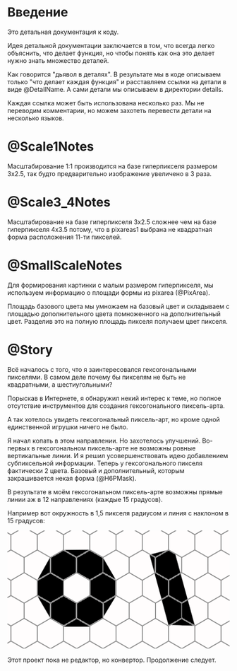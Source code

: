 # Введение
Это детальная документация к коду.

Идея детальной документации заключается в том, что всегда
легко объяснить, что делает функция, но чтобы понять как
она это делает нужно знать множество деталей.

Как говорится "дьявол в деталях". В результате мы в коде
описываем только "что делает каждая функция" и расставляем
ссылки на детали в виде @DetailName. А сами детали мы
описываем в директории details.

Каждая ссылка может быть использована несколько раз.
Мы не переводим комментарии, но можем захотеть перевести
детали на несколько языков.

# @Scale1Notes
Масштабирование 1:1 производится на базе гиперпикселя
размером 3x2.5, так будто предварительно изображение
увеличено в 3 раза.

# @Scale3\_4Notes
Масштабирование на базе гиперпикселя 3x2.5 сложнее
чем на базе гиперпикселя 4x3.5 потому, что в pixareas1
выбрана не квадратная форма расположения 11-ти пикселей.

# @SmallScaleNotes
Для формирования картинки с малым размером гиперпикселя,
мы используем информацию о площади формы из pixarea (@PixArea).

Площадь базового цвета мы умножаем на базовый цвет
и складываем с площадью дополнительного цвета помноженного на
дополнительный цвет. Разделив это на полную площадь пикселя
получаем цвет пикселя.

# @Story
Всё началось с того, что я заинтересовался гексогональными
пикселями. В самом деле почему бы пикселям не быть не квадратными,
а шестиугольными?

Порыскав в Интернете, я обнаружил некий интерес к теме,
но полное отсутствие инструментов для создания
гексогонального пиксель-арта.

А так хотелось увидеть гексогональный пиксель-арт, но
кроме одной единственной игрушки ничего не было.

Я начал копать в этом направлении. Но захотелось улучшений.
Во-первых в гексогональном пиксель-арте не возможны ровные
вертикальные линии. И я решил усовершенствовать идею
добавлением субпиксельной информации. Теперь
у гексогонального пикселя фактически 2 цвета. Базовый
и дополнительный, которым закрашивается некая форма (@H6PMask).

В результате в моём гексогональном пиксель-арте возможны
прямые линии аж в 12 направлениях (каждые 15 градусов).

Например вот окружность в 1,5 пикселя радиусом и линия с наклоном в 15 градусов:

![Окружность и линия](../pictures/example.png)

Этот проект пока не редактор, но конвертор.
Продолжение следует.
